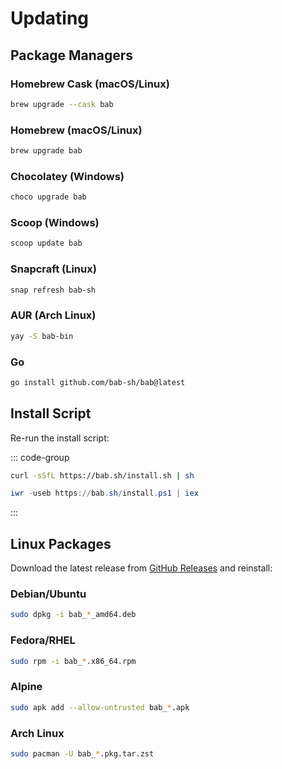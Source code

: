 # Updating

## Package Managers

### Homebrew Cask (macOS/Linux)

```bash
brew upgrade --cask bab
```

### Homebrew (macOS/Linux)

```bash
brew upgrade bab
```

### Chocolatey (Windows)

```powershell
choco upgrade bab
```

### Scoop (Windows)

```powershell
scoop update bab
```

### Snapcraft (Linux)

```bash
snap refresh bab-sh
```

### AUR (Arch Linux)

```bash
yay -S bab-bin
```

### Go

```bash
go install github.com/bab-sh/bab@latest
```

## Install Script

Re-run the install script:

::: code-group

```bash [macOS/Linux]
curl -sSfL https://bab.sh/install.sh | sh
```

```powershell [Windows]
iwr -useb https://bab.sh/install.ps1 | iex
```

:::

## Linux Packages

Download the latest release from [GitHub Releases](https://github.com/bab-sh/bab/releases/latest) and reinstall:

### Debian/Ubuntu

```bash
sudo dpkg -i bab_*_amd64.deb
```

### Fedora/RHEL

```bash
sudo rpm -i bab_*.x86_64.rpm
```

### Alpine

```bash
sudo apk add --allow-untrusted bab_*.apk
```

### Arch Linux

```bash
sudo pacman -U bab_*.pkg.tar.zst
```
